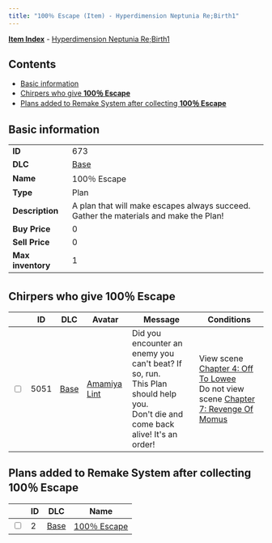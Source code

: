 ```yaml
---
title: "100％ Escape (Item) - Hyperdimension Neptunia Re;Birth1"
---
```


[**Item Index**](/neptunia/rb1/item/index.html) - [Hyperdimension Neptunia Re;Birth1](/neptunia/rb1)

## Contents

- [Basic information](#basic-information)
- [Chirpers who give **100％ Escape**](#chirpers-who-give-100％-escape)
- [Plans added to Remake System after collecting **100％ Escape**](#plans-added-to-remake-system-after-collecting-100％-escape)

## Basic information

|   |   |
| -- | -- |
| **ID** | 673 |
| **DLC** | [Base](/neptunia/rb1/dlc/1-base.html) |
| **Name** | 100％ Escape |
| **Type** | Plan |
| **Description** | A plan that will make escapes always succeed. Gather the materials and make the Plan! |
| **Buy Price** | 0 |
| **Sell Price** | 0 |
| **Max inventory** | 1 |


## Chirpers who give **100％ Escape**

|    | ID | DLC | Avatar | Message | Conditions |
| -- | -- | --- | ------ | ------- | ---------- |
| <input type="checkbox" id="rb1-chirper-event-1-5051" class="trackbox" /> | 5051 | [Base](/neptunia/rb1/dlc/1-base.html) | [Amamiya Lint](/neptunia/rb1/undefined/1-224-amamiya-lint.html) | Did you encounter an enemy you can't beat? If so, run.<br />This Plan should help you.<br />Don't die and come back alive! It's an order! | View scene [Chapter 4: Off To Lowee](/neptunia/rb1/scene/1-401-chapter-4-off-to-lowee.html)<br />Do not view scene [Chapter 7: Revenge Of Momus](/neptunia/rb1/scene/1-727-chapter-7-revenge-of-momus.html) |


## Plans added to Remake System after collecting **100％ Escape**

|    | ID | DLC | Name |
| -- | -- | --- | ---- |
| <input type="checkbox" id="rb1-remake-1-2" class="trackbox" /> | 2 | [Base](/neptunia/rb1/dlc/1-base.html) | [100％ Escape](/neptunia/rb1/remake/1-2-100-escape.html) |
